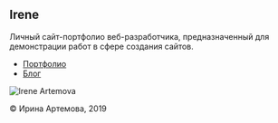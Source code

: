 Irene
---
Личный сайт-портфолио веб-разработчика, предназначенный для демонстрации работ в сфере создания сайтов.


 * [Портфолио](https://irene.beliarh.net/)
 * [Блог](https://ireneblog.beliarh.net/)
 

 ![Irene Artemova]( https://ireneblog.beliarh.net/wp-content/uploads/2017/10/cropped-irene-main-logo-2.png)
 
 © Ирина Артемова, 2019
